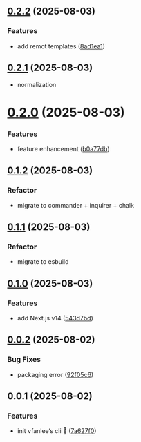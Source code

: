 ## [0.2.2](https://github.com/VfanLee/create-vfan/compare/v0.2.1...v0.2.2) (2025-08-03)


### Features

* add remot templates ([8ad1ea1](https://github.com/VfanLee/create-vfan/commit/8ad1ea135acf142eba6b3364d3457c2893fc13c7))



## [0.2.1](https://github.com/VfanLee/create-vfan/compare/v0.2.0...v0.2.1) (2025-08-03)

* normalization

# [0.2.0](https://github.com/VfanLee/create-vfan/compare/v0.1.2...v0.2.0) (2025-08-03)


### Features

* feature enhancement ([b0a77db](https://github.com/VfanLee/create-vfan/commit/b0a77db777d3bbea5d9376c7d6f949fe9e187466))



## [0.1.2](https://github.com/VfanLee/create-vfan/compare/v0.1.1...v0.1.2) (2025-08-03)


### Refactor

* migrate to commander + inquirer + chalk



## [0.1.1](https://github.com/VfanLee/create-vfan/compare/v0.1.0...v0.1.1) (2025-08-03)


### Refactor

* migrate to esbuild



## [0.1.0](https://github.com/VfanLee/create-vfan/compare/v0.0.2...v0.1.0) (2025-08-03)



### Features

* add Next.js v14 ([543d7bd](https://github.com/VfanLee/create-vfan/commit/543d7bda89a0988e8fa4180bb253d2f788278869))



## [0.0.2](https://github.com/VfanLee/create-vfan/compare/v0.0.1...v0.0.2) (2025-08-02)


### Bug Fixes

* packaging error ([92f05c6](https://github.com/VfanLee/create-vfan/commit/92f05c6b413174e6fae3e2e02388334516889d22))



## 0.0.1 (2025-08-02)


### Features

* init vfanlee‘s cli 🎉 ([7a627f0](https://github.com/VfanLee/create-vfan/commit/7a627f0c74ff18b7a88823997e5cfb232a0efebd))




